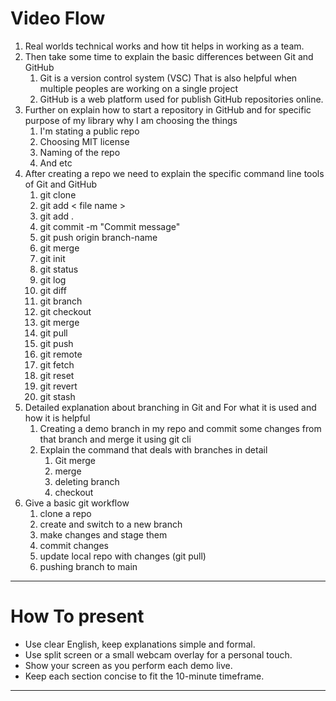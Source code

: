 # Video Flow #
1. Real worlds technical works and how tit helps in working as a team.
2. Then take some time to explain the basic differences between Git and GitHub
	1. Git is a version control system (VSC) That is also helpful when multiple peoples are working on a single project
	2. GitHub is a web platform used for publish GitHub repositories online.
3. Further on explain how to start a repository in GitHub and for specific purpose of my library why  I am choosing the things 
	1. I'm stating a public repo
	2. Choosing MIT license
	3. Naming of the repo
	4. And etc
4. After creating a repo we need to explain the specific command line tools of Git and GitHub
	1. git clone
	2. git add < file name >
	3. git add .
	4. git commit -m "Commit message"
	5. git push origin branch-name
	6. git merge
	7. git init
	8. git status
	9. git log
	10. git diff
	11. git branch
	12. git checkout
	13. git merge
	14. git pull
	15. git push
	16. git remote
	17. git fetch
	18. git reset
	19. git revert
	20. git stash
5. Detailed explanation about branching in Git and For what it is used and how it is helpful
	1. Creating a demo branch in my repo and commit some changes from that branch and merge it using git cli
	2. Explain the command that deals with branches in detail
		1. Git merge
		2. merge
		3. deleting branch
		4. checkout
6. Give a basic git workflow 
	1. clone a repo
	2. create and switch to a new branch
	3. make changes and stage them
	4. commit changes
	5. update local repo with changes (git pull)
	6. pushing branch to main
---
# How To present #
- Use clear English, keep explanations simple and formal.
- Use split screen or a small webcam overlay for a personal touch.
- Show your screen as you perform each demo live.
- Keep each section concise to fit the 10-minute timeframe.
--- 
